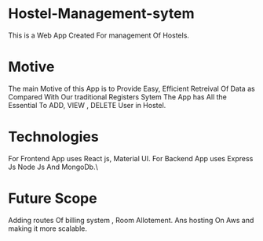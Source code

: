 # Hostel-Management-sytem

This is a Web App Created For management Of Hostels.

# Motive
The main Motive of this App is to Provide Easy, Efficient Retreival Of Data as Compared With Our traditional Registers Sytem
The App has All the Essential To ADD, VIEW , DELETE User in Hostel.

# Technologies
For Frontend App uses React js, Material UI.
For Backend App uses Express Js Node Js And MongoDb.\


# Future Scope
Adding routes Of billing system , Room Allotement. 
Ans hosting On Aws and making it more  scalable.
